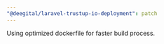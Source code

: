 ```yaml
---
"@deegital/laravel-trustup-io-deployment": patch
---
```


Using optimized dockerfile for faster build process.
